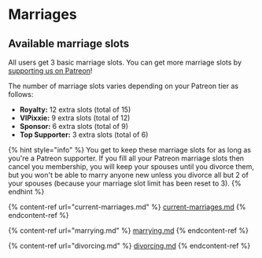 # Marriages

## Available marriage slots

All users get 3 basic marriage slots. You can get more marriage slots by [supporting us on Patreon](https://patreon.com/pixxiebot)!&#x20;

The number of marriage slots varies depending on your Patreon tier as follows:

* **Royalty:** 12 extra slots (total of 15)
* **VIPixxie:** 9 extra slots (total of 12)&#x20;
* **Sponsor:** 6 extra slots (total of 9)&#x20;
* **Top Supporter:** 3 extra slots (total of 6)

{% hint style="info" %}
You get to keep these marriage slots for as long as you're a Patreon supporter. If you fill all your Patreon marriage slots then cancel you membership, you will keep your spouses until you divorce them, but you won't be able to marry anyone new unless you divorce all but 2 of your spouses (because your marriage slot limit has been reset to 3).
{% endhint %}

{% content-ref url="current-marriages.md" %}
[current-marriages.md](current-marriages.md)
{% endcontent-ref %}

{% content-ref url="marrying.md" %}
[marrying.md](marrying.md)
{% endcontent-ref %}

{% content-ref url="divorcing.md" %}
[divorcing.md](divorcing.md)
{% endcontent-ref %}


